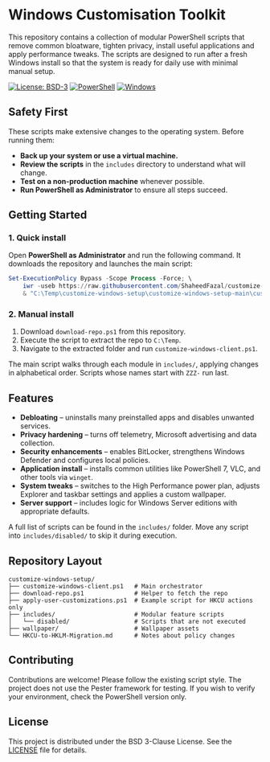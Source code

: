 # Windows Customisation Toolkit

This repository contains a collection of modular PowerShell scripts that remove common bloatware, tighten privacy, install useful applications and apply performance tweaks. The scripts are designed to run after a fresh Windows install so that the system is ready for daily use with minimal manual setup.

[![License: BSD-3](https://img.shields.io/badge/License-BSD%203--Clause-blue.svg)](LICENSE)
[![PowerShell](https://img.shields.io/badge/PowerShell-5.1%2B-blue.svg)](https://github.com/PowerShell/PowerShell)
[![Windows](https://img.shields.io/badge/Windows-10%2F11%2FServer-blue.svg)](https://www.microsoft.com/windows)

## Safety First

These scripts make extensive changes to the operating system. Before running them:

- **Back up your system or use a virtual machine.**
- **Review the scripts** in the `includes` directory to understand what will change.
- **Test on a non-production machine** whenever possible.
- **Run PowerShell as Administrator** to ensure all steps succeed.

## Getting Started

### 1. Quick install

Open **PowerShell as Administrator** and run the following command. It downloads the repository and launches the main script:

```powershell
Set-ExecutionPolicy Bypass -Scope Process -Force; \
    iwr -useb https://raw.githubusercontent.com/ShaheedFazal/customize-windows-setup/main/download-repo.ps1 | iex; \
    & "C:\Temp\customize-windows-setup\customize-windows-setup-main\customize-windows-client.ps1"
```

### 2. Manual install

1. Download `download-repo.ps1` from this repository.
2. Execute the script to extract the repo to `C:\Temp`.
3. Navigate to the extracted folder and run `customize-windows-client.ps1`.

The main script walks through each module in `includes/`, applying changes in alphabetical order. Scripts whose names start with `ZZZ-` run last.

## Features

- **Debloating** – uninstalls many preinstalled apps and disables unwanted services.
- **Privacy hardening** – turns off telemetry, Microsoft advertising and data collection.
- **Security enhancements** – enables BitLocker, strengthens Windows Defender and configures local policies.
- **Application install** – installs common utilities like PowerShell 7, VLC, and other tools via `winget`.
- **System tweaks** – switches to the High Performance power plan, adjusts Explorer and taskbar settings and applies a custom wallpaper.
- **Server support** – includes logic for Windows Server editions with appropriate defaults.

A full list of scripts can be found in the `includes/` folder. Move any script into `includes/disabled/` to skip it during execution.

## Repository Layout

```
customize-windows-setup/
├── customize-windows-client.ps1   # Main orchestrator
├── download-repo.ps1              # Helper to fetch the repo
├── apply-user-customizations.ps1  # Example script for HKCU actions only
├── includes/                      # Modular feature scripts
│   └── disabled/                  # Scripts that are not executed
├── wallpaper/                     # Wallpaper assets
└── HKCU-to-HKLM-Migration.md      # Notes about policy changes
```

## Contributing

Contributions are welcome! Please follow the existing script style. The project does not use the Pester framework for testing. If you wish to verify your environment, check the PowerShell version only.

## License

This project is distributed under the BSD 3-Clause License. See the [LICENSE](LICENSE) file for details.

